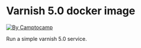Varnish 5.0 docker image
========================

[![By Camptocamp](https://img.shields.io/badge/by-camptocamp-fb7047.svg)](http://www.camptocamp.com)

Run a simple varnish 5.0 service.

